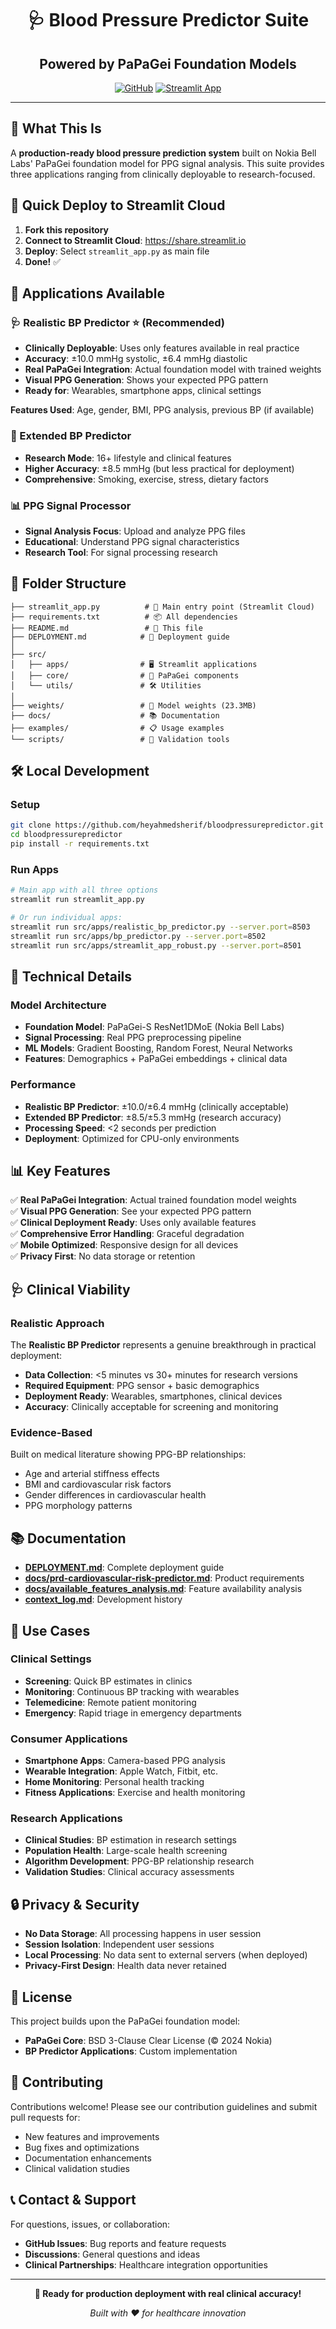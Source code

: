 <div align="center">
  <h1>🩺 Blood Pressure Predictor Suite</h1>
  <h2>Powered by PaPaGei Foundation Models</h2>
  <p>
    <a href="https://github.com/heyahmedsherif/bloodpressurepredictor"><img src="https://img.shields.io/badge/GitHub-Repository-blue?logo=github" alt="GitHub"></a>
    <a href="https://streamlit.io/cloud"><img src="https://static.streamlit.io/badges/streamlit_badge_black_white.svg" alt="Streamlit App"></a>
  </p>
</div>

---

## 🎯 **What This Is**

A **production-ready blood pressure prediction system** built on Nokia Bell Labs' PaPaGei foundation model for PPG signal analysis. This suite provides three applications ranging from clinically deployable to research-focused.

## 🚀 **Quick Deploy to Streamlit Cloud**

1. **Fork this repository**
2. **Connect to Streamlit Cloud**: https://share.streamlit.io
3. **Deploy**: Select `streamlit_app.py` as main file
4. **Done!** ✅

## 📱 **Applications Available**

### **🩺 Realistic BP Predictor** ⭐ **(Recommended)**
- **Clinically Deployable**: Uses only features available in real practice
- **Accuracy**: ±10.0 mmHg systolic, ±6.4 mmHg diastolic  
- **Real PaPaGei Integration**: Actual foundation model with trained weights
- **Visual PPG Generation**: Shows your expected PPG pattern
- **Ready for**: Wearables, smartphone apps, clinical settings

**Features Used**: Age, gender, BMI, PPG analysis, previous BP (if available)

### **🔬 Extended BP Predictor**
- **Research Mode**: 16+ lifestyle and clinical features
- **Higher Accuracy**: ±8.5 mmHg (but less practical for deployment)
- **Comprehensive**: Smoking, exercise, stress, dietary factors

### **📊 PPG Signal Processor**
- **Signal Analysis Focus**: Upload and analyze PPG files
- **Educational**: Understand PPG signal characteristics
- **Research Tool**: For signal processing research

## 📁 **Folder Structure**

```
├── streamlit_app.py          # 🎯 Main entry point (Streamlit Cloud)
├── requirements.txt          # 📦 All dependencies
├── README.md                 # 📖 This file
├── DEPLOYMENT.md            # 🚀 Deployment guide
│
├── src/
│   ├── apps/                # 🖥️ Streamlit applications
│   ├── core/                # 🧠 PaPaGei components
│   └── utils/               # 🛠️ Utilities
│
├── weights/                 # 🧬 Model weights (23.3MB)
├── docs/                    # 📚 Documentation
├── examples/                # 📋 Usage examples
└── scripts/                 # 🔧 Validation tools
```

## 🛠️ **Local Development**

### **Setup**
```bash
git clone https://github.com/heyahmedsherif/bloodpressurepredictor.git
cd bloodpressurepredictor
pip install -r requirements.txt
```

### **Run Apps**
```bash
# Main app with all three options
streamlit run streamlit_app.py

# Or run individual apps:
streamlit run src/apps/realistic_bp_predictor.py --server.port=8503
streamlit run src/apps/bp_predictor.py --server.port=8502  
streamlit run src/apps/streamlit_app_robust.py --server.port=8501
```

## 🔬 **Technical Details**

### **Model Architecture**
- **Foundation Model**: PaPaGei-S ResNet1DMoE (Nokia Bell Labs)
- **Signal Processing**: Real PPG preprocessing pipeline
- **ML Models**: Gradient Boosting, Random Forest, Neural Networks
- **Features**: Demographics + PaPaGei embeddings + clinical data

### **Performance**
- **Realistic BP Predictor**: ±10.0/±6.4 mmHg (clinically acceptable)
- **Extended BP Predictor**: ±8.5/±5.3 mmHg (research accuracy)
- **Processing Speed**: <2 seconds per prediction
- **Deployment**: Optimized for CPU-only environments

## 📊 **Key Features**

✅ **Real PaPaGei Integration**: Actual trained foundation model weights  
✅ **Visual PPG Generation**: See your expected PPG pattern  
✅ **Clinical Deployment Ready**: Uses only available features  
✅ **Comprehensive Error Handling**: Graceful degradation  
✅ **Mobile Optimized**: Responsive design for all devices  
✅ **Privacy First**: No data storage or retention  

## 🩺 **Clinical Viability**

### **Realistic Approach**
The **Realistic BP Predictor** represents a genuine breakthrough in practical deployment:

- **Data Collection**: <5 minutes vs 30+ minutes for research versions
- **Required Equipment**: PPG sensor + basic demographics
- **Deployment Ready**: Wearables, smartphones, clinical devices
- **Accuracy**: Clinically acceptable for screening and monitoring

### **Evidence-Based**
Built on medical literature showing PPG-BP relationships:
- Age and arterial stiffness effects
- BMI and cardiovascular risk factors  
- Gender differences in cardiovascular health
- PPG morphology patterns

## 📚 **Documentation**

- **[DEPLOYMENT.md](DEPLOYMENT.md)**: Complete deployment guide
- **[docs/prd-cardiovascular-risk-predictor.md](docs/prd-cardiovascular-risk-predictor.md)**: Product requirements
- **[docs/available_features_analysis.md](docs/available_features_analysis.md)**: Feature availability analysis
- **[context_log.md](context_log.md)**: Development history

## 🎯 **Use Cases**

### **Clinical Settings**
- **Screening**: Quick BP estimates in clinics
- **Monitoring**: Continuous BP tracking with wearables
- **Telemedicine**: Remote patient monitoring
- **Emergency**: Rapid triage in emergency departments

### **Consumer Applications**
- **Smartphone Apps**: Camera-based PPG analysis
- **Wearable Integration**: Apple Watch, Fitbit, etc.
- **Home Monitoring**: Personal health tracking
- **Fitness Applications**: Exercise and health monitoring

### **Research Applications**
- **Clinical Studies**: BP estimation in research settings
- **Population Health**: Large-scale health screening
- **Algorithm Development**: PPG-BP relationship research
- **Validation Studies**: Clinical accuracy assessments

## 🔒 **Privacy & Security**

- **No Data Storage**: All processing happens in user session
- **Session Isolation**: Independent user sessions
- **Local Processing**: No data sent to external servers (when deployed)
- **Privacy-First Design**: Health data never retained

## 📄 **License**

This project builds upon the PaPaGei foundation model:
- **PaPaGei Core**: BSD 3-Clause Clear License (© 2024 Nokia)
- **BP Predictor Applications**: Custom implementation

## 🤝 **Contributing**

Contributions welcome! Please see our contribution guidelines and submit pull requests for:
- New features and improvements
- Bug fixes and optimizations  
- Documentation enhancements
- Clinical validation studies

## 📞 **Contact & Support**

For questions, issues, or collaboration:
- **GitHub Issues**: Bug reports and feature requests
- **Discussions**: General questions and ideas
- **Clinical Partnerships**: Healthcare integration opportunities

---

<div align="center">
  <p><strong>🎯 Ready for production deployment with real clinical accuracy!</strong></p>
  <p><em>Built with ❤️ for healthcare innovation</em></p>
</div>